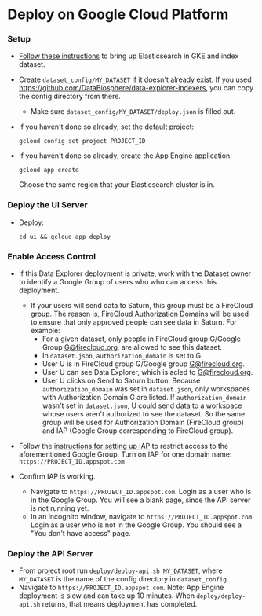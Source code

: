 # Deploy on Google Cloud Platform

### Setup

- [Follow these instructions](https://github.com/DataBiosphere/data-explorer-indexers/tree/master/bigquery/deploy)
  to bring up Elasticsearch in GKE and index dataset.

- Create `dataset_config/MY_DATASET` if it doesn't already exist. If you used
  https://github.com/DataBiosphere/data-explorer-indexers, you can copy the
  config directory from there.

  - Make sure `dataset_config/MY_DATASET/deploy.json` is filled out.

- If you haven't done so already, set the default project:

  `gcloud config set project PROJECT_ID`

- If you haven't done so already, create the App Engine application:

  `gcloud app create`

  Choose the same region that your Elasticsearch cluster is in.

### Deploy the UI Server

- Deploy:

  `cd ui && gcloud app deploy`

### Enable Access Control

- If this Data Explorer deployment is private, work with the Dataset owner to
  identify a Google Group of users who who can access this deployment.
  - If your users will send data to Saturn, this group must be a FireCloud
    group. The reason is, FireCloud Authorization Domains will be used to
    ensure that only approved people can see data in Saturn. For example:
    - For a given dataset, only people in FireCloud group G/Google Group
      G@firecloud.org, are allowed to see this dataset.
    - In `dataset.json`, `authorization_domain` is set to G.
    - User U is in FireCloud group G/Google group G@firecloud.org.
    - User U can see Data Explorer, which is acled to G@firecloud.org.
    - User U clicks on Send to Saturn button. Because `authorization_domain` was
      set in `dataset.json`, only workspaces with Authorization Domain G are
      listed. If `authorization_domain` wasn't set in `dataset.json`, U could
      send data to a workspace whose users aren't authorized to see the dataset.
    So the same group will be used for Authorization Domain (FireCloud group)
    and IAP (Google Group corresponding to FireCloud group).

- Follow the [instructions for setting up IAP](https://cloud.google.com/iap/docs/app-engine-quickstart#enabling_iap)
  to restrict access to the aforementioned Google Group. Turn on IAP for one
  domain name: `https://PROJECT_ID.appspot.com`

- Confirm IAP is working.
  - Navigate to `https://PROJECT_ID.appspot.com`. Login as a user who is in the
    Google Group. You will see a blank page, since the API server is not running
    yet.
  - In an incognito window, navigate to `https://PROJECT_ID.appspot.com`. Login
    as a user who is not in the Google Group. You should see a "You don't have
    access" page.

### Deploy the API Server

- From project root run `deploy/deploy-api.sh MY_DATASET`, where `MY_DATASET` is
  the name of the config directory in `dataset_config`.
- Navigate to `https://PROJECT_ID.appspot.com`. Note: App Engine deployment is
  slow and can take up 10 minutes. When `deploy/deploy-api.sh` returns, that means
  deployment has completed.
